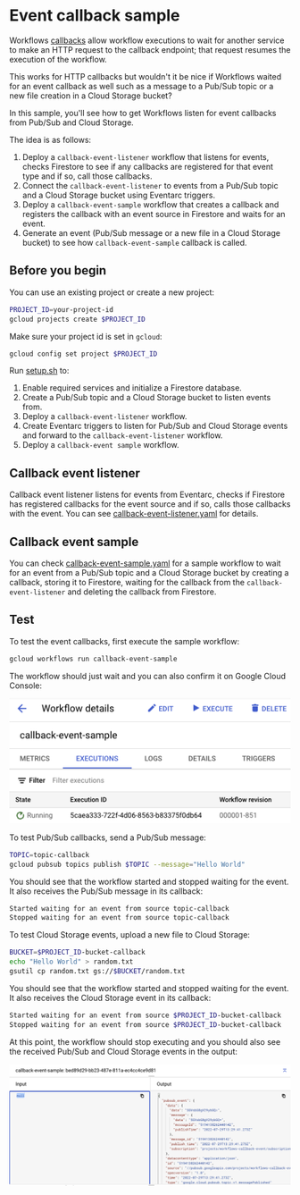 # Event callback sample

Workflows [callbacks](https://cloud.google.com/workflows/docs/creating-callback-endpoints)
allow workflow executions to wait for another service to make an HTTP request to the
callback endpoint; that request resumes the execution of the workflow.

This works for HTTP callbacks but wouldn't it be nice if Workflows waited for an
event callback as well such as a message to a Pub/Sub topic or a new file
creation in a Cloud Storage bucket?

In this sample, you'll see how to get Workflows listen for event callbacks from
Pub/Sub and Cloud Storage.

The idea is as follows:

1. Deploy a `callback-event-listener` workflow that listens for events, checks
   Firestore to see if any callbacks are registered for that event type and if
   so, call those callbacks.
1. Connect the `callback-event-listener` to events from a Pub/Sub topic and a Cloud
   Storage bucket using Eventarc triggers.
1. Deploy a `callback-event-sample` workflow that creates a callback and registers
   the callback with an event source in Firestore and waits for an event.
1. Generate an event (Pub/Sub message or a new file in a Cloud Storage bucket)
   to see how `callback-event-sample` callback is called.

## Before you begin

You can use an existing project or create a new project:

```sh
PROJECT_ID=your-project-id
gcloud projects create $PROJECT_ID
```

Make sure your project id is set in `gcloud`:

```sh
gcloud config set project $PROJECT_ID
```

Run [setup.sh](setup.sh) to:

1. Enable required services and initialize a Firestore database.
1. Create a Pub/Sub topic and a Cloud Storage bucket to listen events from.
1. Deploy a `callback-event-listener` workflow.
1. Create Eventarc triggers to listen for Pub/Sub and Cloud Storage events and
   forward to the `callback-event-listener` workflow.
1. Deploy a `callback-event sample` workflow.

## Callback event listener

Callback event listener listens for events from Eventarc, checks if Firestore
has registered callbacks for the event source and if so, calls those callbacks
with the event. You can see
[callback-event-listener.yaml](callback-event-listener.yaml) for details.

## Callback event sample

You can check [callback-event-sample.yaml](callback-event-sample.yaml) for a
sample workflow to wait for an event from a Pub/Sub topic and a Cloud Storage
bucket by creating a callback, storing it to Firestore, waiting for the callback
from the `callback-event-listener` and deleting the callback from Firestore.

## Test

To test the event callbacks, first execute the sample workflow:

```sh
gcloud workflows run callback-event-sample
```

The workflow should just wait and you can also confirm it on Google Cloud
Console:

![Workflow execution](image1.png)

To test Pub/Sub callbacks, send a Pub/Sub message:

```sh
TOPIC=topic-callback
gcloud pubsub topics publish $TOPIC --message="Hello World"
```

You should see that the workflow started and stopped waiting for the event. It
also receives the Pub/Sub message in its callback:

```sh
Started waiting for an event from source topic-callback
Stopped waiting for an event from source topic-callback
```

To test Cloud Storage events, upload a new file to Cloud Storage:

```sh
BUCKET=$PROJECT_ID-bucket-callback
echo "Hello World" > random.txt
gsutil cp random.txt gs://$BUCKET/random.txt
```

You should see that the workflow started and stopped waiting for the event. It
also receives the Cloud Storage event in its callback:

```sh
Started waiting for an event from source $PROJECT_ID-bucket-callback
Stopped waiting for an event from source $PROJECT_ID-bucket-callback
```

At this point, the workflow should stop executing and you should also see the
received Pub/Sub and Cloud Storage events in the output:

![Workflow execution output](image2.png)
